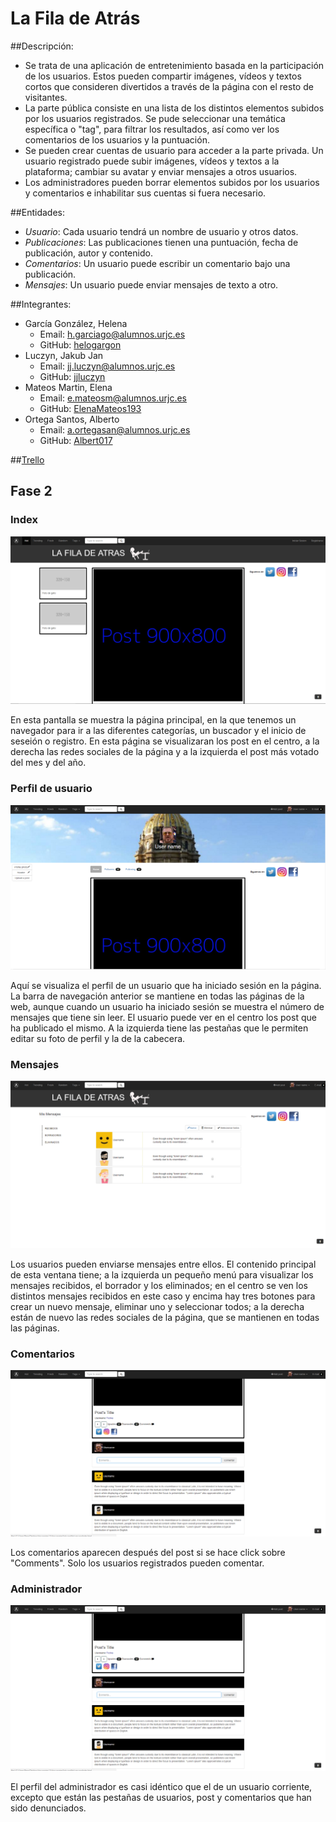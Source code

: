 # La Fila de Atrás

##Descripción:
* Se trata de una aplicación de entretenimiento basada en la participación de los usuarios. Estos pueden compartir imágenes, vídeos y textos cortos que consideren divertidos a través de la página con el resto de visitantes.
* La parte pública consiste en una lista de los distintos elementos subidos por los usuarios registrados. Se pude seleccionar una temática específica o "tag", para filtrar los resultados, así como ver los comentarios de los usuarios y la puntuación.
* Se pueden crear cuentas de usuario para acceder a la parte privada. Un usuario registrado puede subir imágenes, vídeos y textos a la plataforma; cambiar su avatar y enviar mensajes a otros usuarios.
* Los administradores pueden borrar elementos subidos por los usuarios y comentarios e inhabilitar sus cuentas si fuera necesario.

##Entidades:
* *Usuario*: Cada usuario tendrá un nombre de usuario y otros datos.
* *Publicaciones*: Las publicaciones tienen una puntuación, fecha de publicación, autor y contenido.
* *Comentarios*: Un usuario puede escribir un comentario bajo una publicación.
* *Mensajes*: Un usuario puede enviar mensajes de texto a otro.

##Integrantes:
* García González, Helena
  * Email: h.garciago@alumnos.urjc.es
  * GitHub: [helogargon](https://github.com/helogargon)
* Luczyn, Jakub Jan
  * Email: jj.luczyn@alumnos.urjc.es
  * GitHub: [jjluczyn](https://github.com/jjluczyn)
* Mateos Martin, Elena
  * Email: e.mateosm@alumnos.urjc.es
  * GitHub: [ElenaMateos193](https://github.com/ElenaMateos193)
* Ortega Santos, Alberto
  * Email: a.ortegasan@alumnos.urjc.es
  * GitHub: [Albert017](https://github.com/Albert017)
  
##[Trello](https://trello.com/b/GwAWtjXx/daw-la-fila-de-atras)

## Fase 2

### Index

![GitHub Logo](/screenshots/index.png)

En esta pantalla se muestra la página principal, en la que tenemos un navegador para ir a las diferentes categorías, un buscador y el inicio de seseión o registro. En esta página se visualizaran los post en el centro, a la derecha las redes sociales de la página y a la izquierda el post más votado del mes y del año.

### Perfil de usuario

![GitHub Logo](/screenshots/profile.png)

Aquí se visualiza el perfil de un usuario que ha iniciado sesión en la página. La barra de navegación anterior se mantiene en todas las páginas de la web, aunque cuando un usuario ha iniciado sesión se muestra el número de mensajes que tiene sin leer. El usuario puede ver en el centro los post que ha publicado el mismo. A la izquierda tiene las pestañas que le permiten editar su foto de perfil y la de la cabecera. 

### Mensajes

![GitHub Logo](/screenshots/mensajes.png)

Los usuarios pueden enviarse mensajes entre ellos. El contenido principal de esta ventana tiene; a la izquierda un pequeño menú para visualizar los mensajes recibidos, el borrador y los eliminados; en el centro se ven los distintos mensajes recibidos en este caso y encima hay tres botones para crear un nuevo mensaje, eliminar uno y seleccionar todos; a la derecha están de nuevo las redes sociales de la página, que se mantienen en todas las páginas.

### Comentarios

![GitHub Logo](/screenshots/comments.png)

Los comentarios aparecen después del post si se hace click sobre "Comments". Solo los usuarios registrados pueden comentar.

### Administrador

![GitHub Logo](/screenshots/comments.png)

El perfil del administrador es casi idéntico que el de un usuario corriente, excepto que están las pestañas de usuarios, post y comentarios que han sido denunciados.


